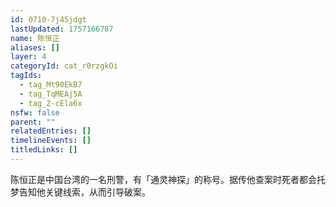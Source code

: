 ```yaml
---
id: 0710-7j45jdgt
lastUpdated: 1757166787
name: 陈恒正
aliases: []
layer: 4
categoryId: cat_r0rzgkOi
tagIds:
  - tag_Mt90EkB7
  - tag_TqMEAj5A
  - tag_Z-cEla6x
nsfw: false
parent: ""
relatedEntries: []
timelineEvents: []
titledLinks: []
---
```


陈恒正是中国台湾的一名刑警，有「通灵神探」的称号。据传他查案时死者都会托梦告知他关键线索，从而引导破案。